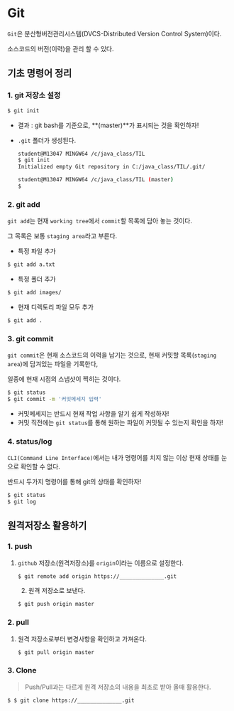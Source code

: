 # Git

`Git`은 분산형버전관리시스템(DVCS-Distributed Version Control System)이다.

소스코드의 버전(이력)을 관리 할 수 있다.

## 기초 명령어 정리

### 1. git 저장소 설정

```bash
$ git init
```

* 결과 : git bash를 기준으로, **(master)**가 표시되는 것을 확인하자!

* `.git` 폴더가 생성된다.

  ```bash
  student@M13047 MINGW64 /c/java_class/TIL
  $ git init
  Initialized empty Git repository in C:/java_class/TIL/.git/
  
  student@M13047 MINGW64 /c/java_class/TIL (master)
  $
  ```

### 2. git add

`git add`는 현재 `working tree`에서 `commit`할 목록에 담아 놓는 것이다.

그 목록은 보통 `staging area`라고 부른다.

* 특정 파일 추가

```bash
$ git add a.txt
```

* 특정 폴더 추가

```bash
$ git add images/
```

* 현재 디렉토리 파일 모두 추가

```bash
$ git add .
```

### 3. git commit

`git commit`은 현재 소스코드의 이력을 남기는 것으로, 현재 커밋할 목록(`staging area`)에 담겨있는 파일을 기록한다,

일종에 현재 시점의 스냅샷이 찍히는 것이다.

```bash
$ git status
$ git commit -m '커밋메세지 입력'
```

* 커밋메세지는 반드시 현재 작업 사항을 알기 쉽게 작성하자!
* 커밋 직전에는 `git status`를 통해 원하는 파일이 커밋될 수 있는지 확인을 하자!

### 4. status/log

`CLI(Command Line Interface)`에서는 내가 명령어를 치지 않는 이상 현재 상태를 눈으로 확인할 수 없다.

반드시 두가지 명령어를 통해 git의 상태를 확인하자!

```bash
$ git status
$ git log
```

## 원격저장소 활용하기

### 1. push

 1. `github` 저장소(원격저장소)를 `origin`이라는 이름으로 설정한다.

    ```bash
    $ git remote add origin https://______________.git
    ```

	2.  원격 저장소로 보낸다.

    ```bash
    $ git push origin master
    ```

### 2. pull

 1. 원격 저장소로부터 변경사항을 확인하고 가져온다.

    ```bash
    $ git pull origin master
    ```

### 3. Clone

> Push/Pull과는 다르게 원격 저장소의 내용을 최초로 받아 올때 활용한다.

```bash
$ $ git clone https://______________.git
```



